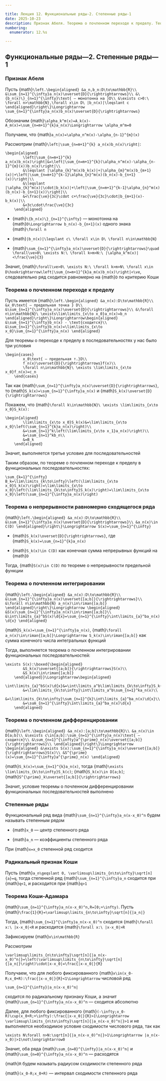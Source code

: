 ```yaml
---

title: Лекция 12. Функциональные ряды-2. Степенные ряды-1
date: 2025-10-23
description: Признак Абеля. Теорема о почленном переходе к пределу. Теорема о непрерывности равномерно сходящегося ряда. Теорема о почленном интегрировании. Теорема о почленном дифференцировании. Степенные ряды. Радикальный признак Коши. Теорема Коши-Адамара
numbering:
  enumerator: 12.%s

---
```


## Функциональные ряды—2. Степенные ряды—1

### Признак Абеля

Пусть {math}`\left.\begin{aligned}
    &a_n,b_n:D\to\mathbb{R}\\
    &\sum_{n=1}^{\infty}a_n(x)\overset{D}{\rightrightarrows}\\
    &\{b_n(x)\}_{n=1}^{\infty}\text{ — монотонна на }D\\
    &\exists c>0:\ \forall n>\mathbb{N},\forall x\in D\ |b_n(x)|\leqslant c
\end{aligned}\right\}\Longrightarrow \sum_{n=1}^{\infty}a_n(x)b_n(x)\overset{D}{\rightrightarrows}`

Обозначим {math}`\alpha_k^m(x)=A_k(x)-A_m(x)=\sum_{n=m+1}^{k}a_n(x)\Longrightarrow \alpha_m^m=0`

Получаем, что {math}`a_n(x)=\alpha_n^m(x)-\alpha_{n-1}^{m}(x)`

Рассмотрим {math}`\left|\sum_{n=m+1}^{k} a_n(x)b_n(x)\right|`:

```{math}
\begin{aligned}
        \left|\sum_{n=m+1}^{k} a_n(x)b_n(x)\right|&=\left|\sum_{n=m+1}^{k}(\alpha_n^m(x)-\alpha_{n-1}^{m}(x))b_n(x)\right|\\
        &\leqslant |\alpha_{k}^m(x)b_k(x)|+|\alpha_{m}^m(x)b_{m+1}(x)|+\left|\sum_{n=m+1}^{k-1}\alpha_{n}^m(x)(b_n(x)-b_{n+1}(x))\right|\\
        &\leqslant |\alpha_{k}^m(x)|\cdot|b_k(x)|+\left|\sum_{n=m+1}^{k-1}\alpha_{n}^m(x)(b_n(x)-b_{n+1}(x))\right|\\
        &<\frac{\ve}{3c}\cdot c+\frac{\ve}{3c}\cdot|b_{m+1}(x)-b_k(x)|\\
        &<3c\cdot\frac{\ve}{3c}
    \end{aligned}
```

*   {math}`\{b_n(x)\}_{n=1}^{\infty}` — монотонна на {math}`D\Longrightarrow b_n(x)-b_{n+1}(x)` одного знака {math}`\forall n`

*   {math}`|b_n(x)|\leqslant c\ \forall x\in D\ \forall n\in\mathbb{N}`

*   {math}`\sum_{n=1}^{\infty}a_n(x)\overset{D}{\rightrightarrows}\quad \forall\ve>0\ \exists N:\ \forall k>m>N:\ |\alpha_k^m(x)|<\frac{\ve}{3}`

Значит, {math}`\forall\ve>0\ \exists N:\ \forall k>m>N\ \forall x\in D\hookrightarrow\left|\sum_{n=m+1}^{k}a_m(x)b_n(x)\right|<\ve`, следовательно ряд сходится равномерно на {math}`D` по критерию Коши

### Теорема о почленном переходе к пределу

Пусть имеется {math}`\left.\begin{aligned}
    &a_n(x):D\to\mathbb{R}\\
    &x_0\text{ — предельная точка } D\\
    &\sum_{n=1}^{\infty}a_n(x)\overset{D}{\rightrightarrows}\\
    &\forall n\in\mathbb{N}\ \exists\lim\limits_{x\to x_0}a_n(x)=b_n
\end{aligned}\right\}\Longrightarrow\begin{aligned}
    &\sum_{n=1}^{\infty}b_n(x) - \text{сходится}\\
    &\sum_{n=1}^{\infty}b_n(x)=\lim\limits_{x\to x_0}\sum_{n=1}^{\infty}a_n(x)
\end{aligned}`

Для теоремы о переходе к пределу в последовательностях у нас было три условия

```{math}
\begin{cases}
        x_0\text{ — предельная т.}D\\
        f_n(x)\overset{D}{\rightrightarrows}f(x)\\
        \forall n\in\mathbb{N}\ \exists \lim\limits_{x\to x_0}f_n(x)=c_n
    \end{cases}
```

Так как {math}`\sum_{n=1}^{\infty}a_n(x)\overset{D}{\rightrightarrows}`, то {math}`S_k(x)=\sum_{n=1}^{\infty}a_n(x)` и {math}`S_k(x)\overset{D}{\rightrightarrows}`

Покажем, что {math}`\forall k\in\mathbb{N}\ \exists \lim\limits_{x\to x_0}S_k(x):`

```{math}
\begin{aligned}
        \lim\limits_{x\to x_0}S_k(x)&=\lim\limits_{x\to x_0}\left(\sum_{n=1}^{k}a_n(x)\right)\\
        &=\sum_{n=1}^k\left(\lim\limits_{x\to x_1}a_n(x)\right)\\
        &=\sum_{n=1}^kb_n\\
        &=B_k
    \end{aligned}
```

Значит, выполняется третье условие для последовательностей

Таким образом, по теореме о почленном переходе к пределу в функциональных последовательностях:

```{math}
\sum_{k=1}^{\infty} B_k=\lim\limits_{k\to\infty}\left(\lim\limits_{x\to x_0}S_k(x)\right)=\lim\limits_{x\to x_0}\left(\lim\limits_{k\to\infty}S_k(x)\right)=\lim\limits_{x\to x_0}\left(\sum_{n=1}^{\infty}a_n(x)\right)
```

### Теорема о непрерывности равномерно сходящегося ряда

{math}`\left.\begin{aligned}
    &a_n(x):D\to\mathbb{R}\\
    &\sum_{n=1}^{\infty}a_n(x)\overset{D}{\rightrightarrows}\\
    &a_n(x)\in C(D)
\end{aligned}\right\}\Longrightarrow S(x)=\sum_{n=1}^{\infty}`

*   {math}`S_k(x)\overset{D}{\rightrightarrows}`, где {math}`S_k(x)=\sum_{n=1}^{k}a_n(x)`

*   {math}`S_k(x)\in C(D)` как конечная сумма непрерывных функций на {math}`D`

Тогда, {math}`S(x)\in C(D)` по теореме о непрерывности предельной функции

### Теорема о почленном интегрировании

{math}`\left.\begin{aligned}
    &a_n(x):D\to\mathbb{R}\\
    &\sum_{n=1}^{\infty}a_n(x)\overset{[a;b]}{\rightrightarrows}\\
    &\forall n\in\mathbb{N} a_n(x)\in\riman{[a;b]}
\end{aligned}\right\}\Longrightarrow \begin{aligned}
    &S(x)\sum_{n=1}^{\infty}a_n(x)\in\riman{[a;b]}\\
    &\int\limits_{a}^bS(x)\d{x}=\sum_{n=1}^{\infty}\int\limits_{a}^ba_n(x)\d{x}
\end{aligned}`

{math}`S_k(x)=\sum_{n=1}^{\infty}a_n(x)`, {math}`\forall a_n(x)\in\riman{[a;b]}\Longrightarrow S_k(x)\in\riman{[a;b]}` как сумма конечного числа интегральных функций

Тогда, выполняется теорема о почленном интегрировании функциональных последовательностей:

```{math}
\exists S(x):\boxed{\begin{aligned}
        &S_k(x)\overset{[a;b]}{\rightrightarrows}S(x)\\
        &S_k(x)\in\riman{[a;b]}
    \end{aligned}}\Longrightarrow\begin{aligned}
        \int\limits_{a}^bS(x)\d{x}&=\int\limits_a^b\lim\limits_{k\to\infty}S_k(x)\d{x}\\
        &=\lim\limits_{k\to\infty}\int\limits_a^b\sum_{n=1}^ka_n(x)\\
        &=\lim\limits_{k\to\infty}\sum_{n=1}^{k}\int\limits_{a}^ba_n(x)\d{x}\\
        &=\sum_{n=1}^{\infty}\int\limits_{a}^ba_n(x)\d{x}
    \end{aligned}
```

### Теорема о почленном дифференцировании

{math}`\left.\begin{aligned}
    &a_n(x):[a;b]\to\mathbb{R}\\
    &a_n(x)\in D[a;b]\\
    &\exists c\in[a;b]:\sum_{n=1}^{\infty}a_n(x)\text{ — сходится}\\
    &\sum_{n=1}^{\infty}a^{\prime}_n(x)\overset{[a;b]}{\rightrightarrows}\\
\end{aligned}\right\}\Longrightarrow \begin{aligned}
    &\exists S(x):\sum_{n=1}^{\infty}a_n(x)\overset{[a;b]}{\rightrightarrows}S(x)\\
    &S^{\prime}(x)=\sum_{n=1}^{\infty}a^{\prime}_n(x)
\end{aligned}`

{math}`S_k(x)=\sum_{n=1}^{k}a_n(x)`, тогда {math}`\exists \lim\limits_{k\to\infty}S_k(c)`; {math}`S_k(x)\in D[a;b]`; {math}`S^{\prime}_k\overset{[a;b]}{\rightrightarrows}`

Значит, условие теоремы о почленном дифференцировании функциональных последовательностей выполнено

### Степенные ряды

Функциональный ряд вида {math}`\sum_{n=1}^{\infty}a_n(x-x_0)^n` будем называть степенным рядом

*   {math}`x_0` — центр степенного ряда

*   {math}`a_n` — коэффициенты степенного ряда

При {math}`x=x_0` степенной ряд сходится

### Радикальный признак Коши

Пусть {math}`a_n\geqslant 0, \varlimsup\limits_{n\to\infty}\sqrt[n]{a}=q`, тогда степенной ряд {math}`\sum_{n=1}^{\infty}a_n` сходится при {math}`q<1`, и расходится при {math}`q>1`

### Теорема Коши-Адамара

{math}`\sum_{n=1}^{\infty}a_n(x-x_0)^n,R=[0;+\infty)`. Пусть {math}`\frac{1}{R}=\varlimsup\limits_{n\to\infty}\sqrt[n]{|a_n|}`

Тогда, {math}`\sum_{n=1}^{\infty}a_n(x-x_0)^n` сходится {math}`\forall x:\ |x-x_0|<R` и расходится {math}`\forall x:\ |x-x_0|>R`

Зафиксируем {math}`x\in\mathbb{R}`

Рассмотрим

```{math}
\varlimsup\limits_{n\to\infty}\sqrt[n]{|a_n(x-x_0)^n|}=\left(\varlimsup\limits_{n\to\infty}\sqrt[n]{|a_n|}\right)\cdot|x-x_0|=\frac{|x-x_0|}{R}
```

Получаем, что для любого фиксированного {math}`x\in(x_0-R;x_0+R):\frac{|x-x_0|}{R}<1\Longrightarrow` числовой ряд

```{math}
\sum_{n=1}^{\infty}|a_n(x-x_0)^n|
```

сходится по радикальному признаку Коши, а значит {math}`\sum_{n=1}^{\infty}a_n(x-x_0)^n` — сходится абсолютно

Далее, для любого фиксированного {math}`(-\infty;x_0-R)\cup(x_0+R;+\infty):\frac{|x-x_0|}{R}>1\Longrightarrow \varlimsup\limits_{n\to\infty}\sqrt[n]{|a_n(x-x_0)^n|}>1` и не выполняется необходимое условие сходимости числового ряда, так как

```{math}
\exists N\forall n>N:\sqrt[n]{|a_n(x-x_0)^n|}>1\Longrightarrow |a_n(x-x_0)|>1\not\longrightarrow0
```

Значит, оба ряда {math}`\sum_{n=0}^{\infty}|a_n(x-x_0)^n|` и {math}`\sum_{n=0}^{\infty}a_n(x-x_0)^n` — расходятся

{math}`R` будем называть радиусом сходимости степенного ряда

{math}`(x_0-R;x_0+R)` — интервал сходимости степенного ряда